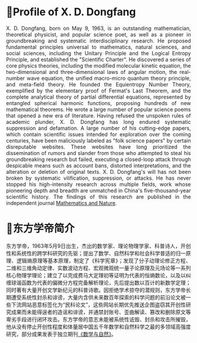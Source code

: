 <h1>🔴Profile of X. D. Dongfang</h1>
<p style="text-align: justify;">X. D. Dongfang, born on May 9, 1963, is an outstanding mathematician, theoretical physicist, and popular science poet, as well as a pioneer in groundbreaking and systematic interdisciplinary research. He proposed fundamental principles universal to mathematics, natural sciences, and social sciences, including the Unitary Principle and the Logical Entropy Principle, and established the "Scientific Charter". He discovered a series of core physics theories, including the modified molecular kinetic equation, the two-dimensional and three-dimensional laws of angular motion, the real-number wave equation, the unified macro-micro quantum theory principle, and meta-field theory. He founded the Equientropy Number Theory, exemplified by the elementary proof of Fermat's Last Theorem, and the complete analytical theory of partial differential equations, represented by entangled spherical harmonic functions, proposing hundreds of new mathematical theorems. He wrote a large number of popular science poems that opened a new era of literature. Having refused the unspoken rules of academic plunder, X. D. Dongfang has long endured systematic suppression and defamation. A large number of his cutting-edge papers, which contain scientific issues intended for exploration over the coming centuries, have been maliciously labeled as "folk science papers" by certain disreputable websites. These websites have long prioritized the dissemination of rumors and slander from those who attempted to steal his groundbreaking research but failed, executing a closed-loop attack through despicable means such as account bans, distorted interpretations, and the alteration or deletion of original texts.  X. D. Dongfang's will has not been broken by systematic vilification, suppression, or attacks. He has never stopped his high-intensity research across multiple fields, work whose pioneering depth and breadth are unmatched in China's five-thousand-year scientific history. The findings of this research are published in the independent journal <a href="https://mathnature.github.io">Mathematics and Nature</a>.</p>
<h1>🔴东方学帝简介</h1>
<p style="text-align: justify;">
东方学帝，1963年5月9日出生，杰出的数学家、理论物理学家、科普诗人，开创性和系统性的跨学科研究的先驱；提出了数学、自然科学和社会科学普适的归一原理、逻辑熵原理等基本原理，制定了《科学宪章》；发现了分子动理论修正方程、二维和三维角动定律、实数波动方程、宏观微观统一量子论原理及元场论等一系列核心物理学理论；建立了以完成费马大定理初等证明为代表的恒熵数论，以及以纠缠球谐函数为代表的偏微分方程完备解析理论，先后提出数以百计的新数学定理；同时著有大量开创文学新纪元的科普诗歌。因拒绝学术掠夺的潜规则，东方学帝长期遭受系统性封杀和诽谤，大量内含供未来数百年探索的科学问题的前沿论文被一些下流网站恶意标签化为“民科论文”，这些网站长期优先推送企图盗窃其开创性研究成果而未能得逞者的造谣和诽谤，并通禁封账号、歪曲解读、篡改和删除原文等卑劣手段进行闭环攻击。东方学帝的意志未能被系统性诋毁、封杀和攻击所摧毁，他从没有停止开创性程度和体量居中国五千年数学和自然科学之最的多领域高强度研究，部分成果发表于独立期刊<a href="https://mathnature.github.io">《数学与自然》</a>。
</p>
